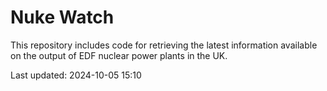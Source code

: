 # Nuke Watch

This repository includes code for retrieving the latest information available on the output of EDF nuclear power plants in the UK.

Last updated: 2024-10-05 15:10